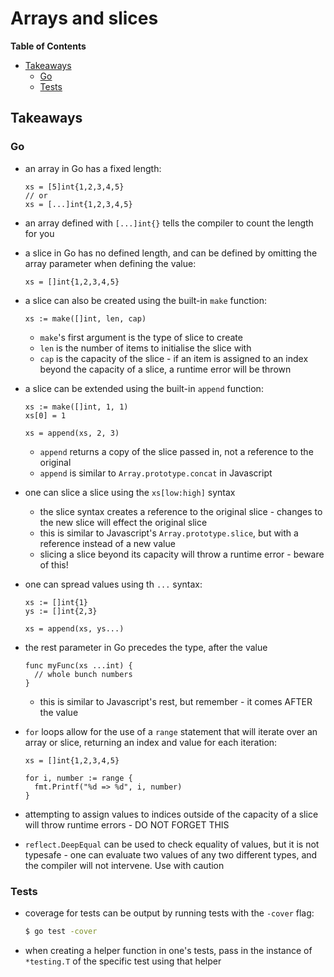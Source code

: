# Arrays and slices

<!-- START doctoc generated TOC please keep comment here to allow auto update -->
<!-- DON'T EDIT THIS SECTION, INSTEAD RE-RUN doctoc TO UPDATE -->
**Table of Contents**

- [Takeaways](#takeaways)
  - [Go](#go)
  - [Tests](#tests)

<!-- END doctoc generated TOC please keep comment here to allow auto update -->

## Takeaways

### Go

- an array in Go has a fixed length:

    ```golang
    xs = [5]int{1,2,3,4,5}
    // or
    xs = [...]int{1,2,3,4,5}
    ```
- an array defined with `[...]int{}` tells the compiler to count the length for
    you
- a slice in Go has no defined length, and can be defined by omitting the array
    parameter when defining the value:

    ```golang
    xs = []int{1,2,3,4,5}
    ```
- a slice can also be created using the built-in `make` function:

    ```golang
    xs := make([]int, len, cap)
    ```

    - `make`'s first argument is the type of slice to create
    - `len` is the number of items to initialise the slice with
    - `cap` is the capacity of the slice - if an item is assigned to an index
        beyond the capacity of a slice, a runtime error will be thrown
- a slice can be extended using the built-in `append` function:

    ```golang
    xs := make([]int, 1, 1)
    xs[0] = 1

    xs = append(xs, 2, 3)
    ```

    - `append` returns a copy of the slice passed in, not a reference to the
        original
    - `append` is similar to `Array.prototype.concat` in Javascript
- one can slice a slice using the `xs[low:high]` syntax
    - the slice syntax creates a reference to the original slice - changes to
        the new slice will effect the original slice
    - this is similar to Javascript's `Array.prototype.slice`, but with a
        reference instead of a new value
    - slicing a slice beyond its capacity will throw a runtime error - beware of
        this!
- one can spread values using th `...` syntax:

    ```golang
    xs := []int{1}
    ys := []int{2,3}

    xs = append(xs, ys...)
    ```
- the rest parameter in Go precedes the type, after the value

    ```golang
    func myFunc(xs ...int) {
      // whole bunch numbers
    }
    ```

    - this is similar to Javascript's rest, but remember - it comes AFTER the
        value
- `for` loops allow for the use of a `range` statement that will iterate over an
    array or slice, returning an index and value for each iteration:

    ```golang
    xs = []int{1,2,3,4,5}

    for i, number := range {
      fmt.Printf("%d => %d", i, number)
    }
    ```
- attempting to assign values to indices outside of the capacity of a slice will
    throw runtime errors - DO NOT FORGET THIS
- `reflect.DeepEqual` can be used to check equality of values, but it is not
    typesafe - one can evaluate two values of any two different types, and the
    compiler will not intervene. Use with caution


### Tests

- coverage for tests can be output by running tests with the `-cover` flag:

    ```bash
    $ go test -cover
    ```
- when creating a helper function in one's tests, pass in the instance of
    `*testing.T` of the specific test using that helper
